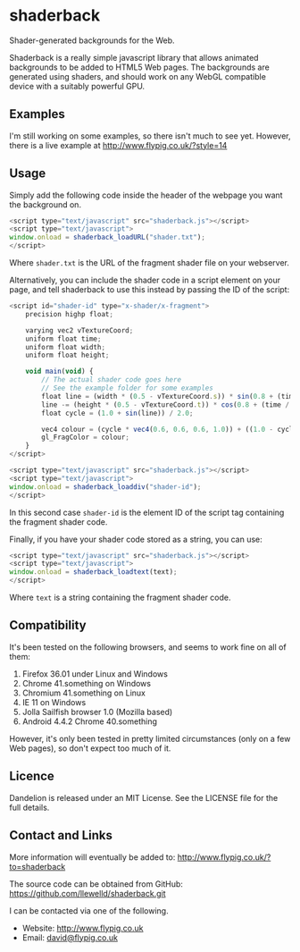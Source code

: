 # shaderback
Shader-generated backgrounds for the Web.

Shaderback is a really simple javascript library that allows animated backgrounds to be added to HTML5 Web pages. The backgrounds are generated using shaders, and should work on any WebGL compatible device with a suitably powerful GPU.

## Examples

I'm still working on some examples, so there isn't much to see yet. However, there is a live example at http://www.flypig.co.uk/?style=14

## Usage

Simply add the following code inside the header of the webpage you want the background on.

```JavaScript
<script type="text/javascript" src="shaderback.js"></script>
<script type="text/javascript">
window.onload = shaderback_loadURL("shader.txt");
</script>
```
Where `shader.txt` is the URL of the fragment shader file on your webserver.

Alternatively, you can include the shader code in a script element on your page, and tell shaderback to use this instead by passing the ID of the script:

```JavaScript
<script id="shader-id" type="x-shader/x-fragment">
	precision highp float;

	varying vec2 vTextureCoord;
	uniform float time;
	uniform float width;
	uniform float height;

	void main(void) {
		// The actual shader code goes here
		// See the example folder for some examples 
		float line = (width * (0.5 - vTextureCoord.s)) * sin(0.8 + (time / 30000.0));
		line -= (height * (0.5 - vTextureCoord.t)) * cos(0.8 + (time / 30000.0));
		float cycle = (1.0 + sin(line)) / 2.0;

		vec4 colour = (cycle * vec4(0.6, 0.6, 0.6, 1.0)) + ((1.0 - cycle) * vec4(0.9, 0.9, 0.9, 1.0));
		gl_FragColor = colour;
	}
</script>

<script type="text/javascript" src="shaderback.js"></script>
<script type="text/javascript">
window.onload = shaderback_loaddiv("shader-id");
</script>
```
In this second case `shader-id` is the element ID of the script tag containing the fragment shader code.

Finally, if you have your shader code stored as a string, you can use:

```JavaScript
<script type="text/javascript" src="shaderback.js"></script>
<script type="text/javascript">
window.onload = shaderback_loadtext(text);
</script>
```
Where `text` is a string containing the fragment shader code.


## Compatibility
It's been tested on the following browsers, and seems to work fine on all of them:

1. Firefox 36.01 under Linux and Windows
1. Chrome 41.something on Windows
1. Chromium 41.something on Linux
1. IE 11 on Windows
1. Jolla Sailfish browser 1.0 (Mozilla based) 
1. Android 4.4.2 Chrome 40.something

However, it's only been tested in pretty limited circumstances (only on a few Web pages), so don't expect too much of it.

## Licence

Dandelion is released under an MIT License. See the LICENSE file for the full details.

## Contact and Links

More information will eventually be added to: http://www.flypig.co.uk/?to=shaderback

The source code can be obtained from GitHub: https://github.com/llewelld/shaderback.git

I can be contacted via one of the following.

 * Website: http://www.flypig.co.uk
 * Email: david@flypig.co.uk

